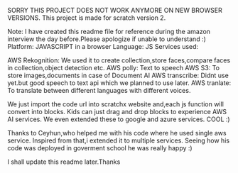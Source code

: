 SORRY THIS PROJECT DOES NOT WORK ANYMORE ON NEW BROWSER VERSIONS.
This project is made for scratch version 2.

Note:
I have created this readme file for reference during the amazon interview the day before.Please apologize if unable to understand :)
Platform: JAVASCRIPT in a browser
Language: JS
Services used:

AWS Rekognition: We used it to create collection,store faces,compare faces in collection,object detection etc.
AWS polly: Text to speech
AWS S3: To store images,documents in case of Document AI
AWS transcribe: Didnt use yet.but good speech to text api which we planned to use later.
AWS tranlate: To translate between different languages with different voices.

We just import the code url into scratchx website and,each js function will convert into blocks.
Kids can just drag and drop blocks to experience AWS AI services.
We even extended these to google and azure services.
COOL :)

Thanks to Ceyhun,who helped me with his code where he used single aws service.
Inspired from that,i extended it to multiple services.
Seeing how his code was deployed in goverment school he was really happy :)

I shall update this readme later.Thanks
